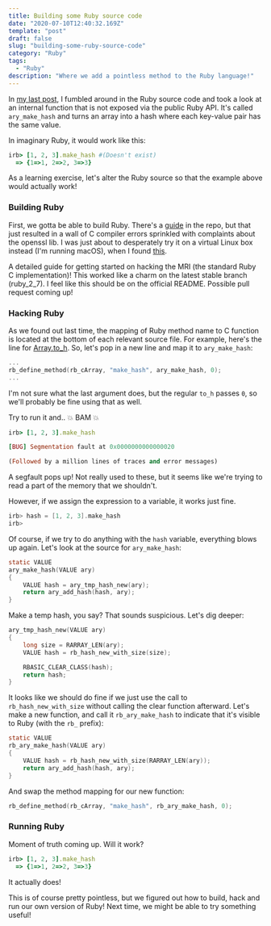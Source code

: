 ```yaml
---
title: Building some Ruby source code
date: "2020-07-10T12:40:32.169Z"
template: "post"
draft: false
slug: "building-some-ruby-source-code"
category: "Ruby"
tags:
  - "Ruby"
description: "Where we add a pointless method to the Ruby language!"
---
```


In [my last post](reading-some-ruby-source-code), I fumbled around in the Ruby source code and took a look at an internal function that is not exposed via the public Ruby API. It's called `ary_make_hash` and turns an array into a hash where each key-value pair has the same value.

In imaginary Ruby, it would work like this:

```ruby
irb> [1, 2, 3].make_hash #(Doesn't exist)
  => {1=>1, 2=>2, 3=>3}
```

As a learning exercise, let's alter the Ruby source so that the example above would actually work!

### Building Ruby

First, we gotta be able to build Ruby. There's a [guide](https://github.com/ruby/ruby/blob/master/README.md#how-to-compile-and-install) in the repo, but that just resulted in a wall of C compiler errors sprinkled with complaints about the openssl lib. I was just about to desperately try it on a virtual Linux box instead (I'm running macOS), when I found [this](https://github.com/ko1/rubyhackchallenge/blob/master/EN/2_mri_structure.md#exercise-build-mri-and-install-built-binaries).

A detailed guide for getting started on hacking the MRI (the standard Ruby C implementation)! This worked like a charm on the latest stable branch (ruby_2_7). I feel like this should be on the official README. Possible pull request coming up!

### Hacking Ruby

As we found out last time, the mapping of Ruby method name to C function is located at the bottom of each relevant source file. For example, here's the line for [Array.to_h](https://github.com/ruby/ruby/blob/master/array.c#L8052). So, let's pop in a new line and map it to `ary_make_hash`:

```c
...
rb_define_method(rb_cArray, "make_hash", ary_make_hash, 0);
...
```

I'm not sure what the last argument does, but the regular `to_h` passes `0`, so we'll probably be fine using that as well.

Try to run it and.. 💥 BAM 💥

```ruby
irb> [1, 2, 3].make_hash

[BUG] Segmentation fault at 0x0000000000000020

(Followed by a million lines of traces and error messages)
```

A segfault pops up! Not really used to these, but it seems like we're trying to read a part of the memory that we shouldn't.

However, if we assign the expression to a variable, it works just fine.

```c
irb> hash = [1, 2, 3].make_hash
irb>
```

Of course, if we try to do anything with the `hash` variable, everything blows up again. Let's look at the source for `ary_make_hash`:

```c
static VALUE
ary_make_hash(VALUE ary)
{
    VALUE hash = ary_tmp_hash_new(ary);
    return ary_add_hash(hash, ary);
}
```

Make a temp hash, you say? That sounds suspicious. Let's dig deeper:

```c
ary_tmp_hash_new(VALUE ary)
{
    long size = RARRAY_LEN(ary);
    VALUE hash = rb_hash_new_with_size(size);

    RBASIC_CLEAR_CLASS(hash);
    return hash;
}
```

It looks like we should do fine if we just use the call to `rb_hash_new_with_size` without calling the clear function afterward. Let's make a new function, and call it `rb_ary_make_hash` to indicate that it's visible to Ruby (with the `rb_` prefix):

```c
static VALUE
rb_ary_make_hash(VALUE ary)
{
    VALUE hash = rb_hash_new_with_size(RARRAY_LEN(ary));
    return ary_add_hash(hash, ary);
}
```

And swap the method mapping for our new function:

```c
rb_define_method(rb_cArray, "make_hash", rb_ary_make_hash, 0);
```

### Running Ruby

Moment of truth coming up. Will it work?

```ruby
irb> [1, 2, 3].make_hash
  => {1=>1, 2=>2, 3=>3}
```

It actually does!

This is of course pretty pointless, but we figured out how to build, hack and run our own version of Ruby! Next time, we might be able to try something useful!
